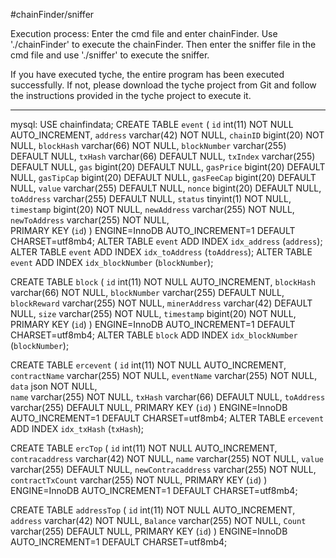 #chainFinder/sniffer

Execution process: Enter the cmd file and enter chainFinder. Use './chainFinder' to execute the chainFinder. Then enter the sniffer file in the cmd file and use './sniffer' to execute the sniffer.

If you have executed tyche, the entire program has been executed successfully. If not, please download the tyche project from Git and follow the instructions provided in the tyche project to execute it.



---------------------
mysql:
USE chainfindata;
CREATE TABLE `event` (
   `id` int(11) NOT NULL AUTO_INCREMENT,
   `address` varchar(42) NOT NULL,
   `chainID` bigint(20) NOT NULL,
   `blockHash` varchar(66) NOT NULL,
   `blockNumber` varchar(255) DEFAULT NULL,
   `txHash` varchar(66) DEFAULT NULL,
   `txIndex` varchar(255) DEFAULT NULL,
   `gas` bigint(20) DEFAULT NULL,
   `gasPrice` bigint(20) DEFAULT NULL,
   `gasTipCap` bigint(20) DEFAULT NULL,
   `gasFeeCap` bigint(20) DEFAULT NULL,
   `value` varchar(255) DEFAULT NULL,
   `nonce` bigint(20) DEFAULT NULL,
   `toAddress` varchar(255) DEFAULT NULL,
   `status` tinyint(1) NOT NULL,
   `timestamp` bigint(20) NOT NULL,
   `newAddress` varchar(255) NOT NULL,  
   `newToAddress` varchar(255) NOT NULL,  
  PRIMARY KEY (`id`)
) ENGINE=InnoDB AUTO_INCREMENT=1 DEFAULT CHARSET=utf8mb4;
ALTER TABLE `event` ADD INDEX `idx_address` (`address`);
ALTER TABLE `event` ADD INDEX `idx_toAddress` (`toAddress`);
ALTER TABLE `event` ADD INDEX `idx_blockNumber` (`blockNumber`);

CREATE TABLE `block` (
   `id` int(11) NOT NULL AUTO_INCREMENT,
   `blockHash` varchar(66) NOT NULL,
   `blockNumber` varchar(255) DEFAULT NULL,   
   `blockReward` varchar(255) NOT NULL, 
   `minerAddress` varchar(42) DEFAULT NULL,
   `size` varchar(255) NOT NULL, 
   `timestamp` bigint(20) NOT NULL,
  PRIMARY KEY (`id`)
) ENGINE=InnoDB AUTO_INCREMENT=1 DEFAULT CHARSET=utf8mb4;
ALTER TABLE `block` ADD INDEX `idx_blockNumber` (`blockNumber`);


CREATE TABLE `ercevent` (
   `id` int(11) NOT NULL AUTO_INCREMENT,
   `contractName` varchar(255) NOT NULL,
   `eventName` varchar(255) NOT NULL,
   `data` json NOT NULL,   
   `name` varchar(255) NOT NULL,
   `txHash` varchar(66) DEFAULT NULL,
   `toAddress` varchar(255) DEFAULT NULL,
  PRIMARY KEY (`id`)
) ENGINE=InnoDB AUTO_INCREMENT=1 DEFAULT CHARSET=utf8mb4;
ALTER TABLE `ercevent` ADD INDEX `idx_txHash` (`txHash`);

CREATE TABLE `ercTop` (
   `id` int(11) NOT NULL AUTO_INCREMENT,
   `contracaddress` varchar(42) NOT NULL,
   `name` varchar(255) NOT NULL,
   `value` varchar(255) DEFAULT NULL,
   `newContracaddress` varchar(255) NOT NULL,
   `contractTxCount` varchar(255) NOT NULL,
  PRIMARY KEY (`id`)
) ENGINE=InnoDB AUTO_INCREMENT=1 DEFAULT CHARSET=utf8mb4;

CREATE TABLE `addressTop` (
   `id`         int(11) NOT NULL AUTO_INCREMENT,
   `address`    varchar(42)  NOT NULL,
   `Balance`    varchar(255) NOT NULL,
   `Count`      varchar(255) DEFAULT NULL,
  PRIMARY KEY (`id`)
) ENGINE=InnoDB AUTO_INCREMENT=1 DEFAULT CHARSET=utf8mb4;
